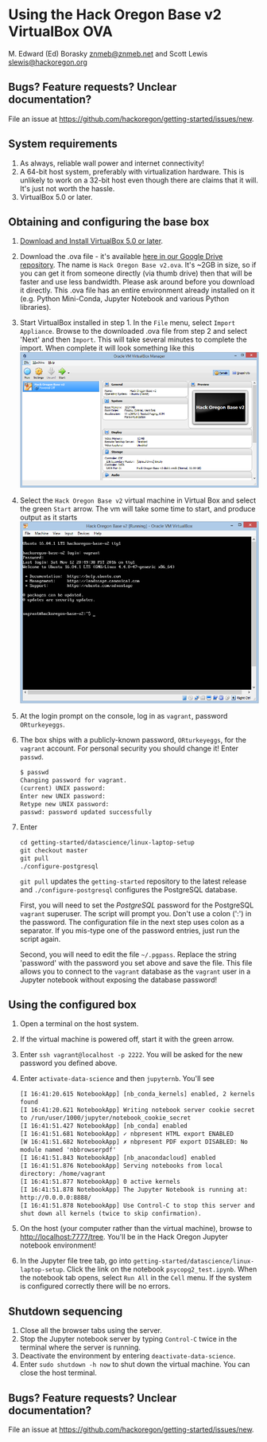 Using the Hack Oregon Base v2 VirtualBox OVA
================
M. Edward (Ed) Borasky <znmeb@znmeb.net> and Scott Lewis <slewis@hackoregon.org>

Bugs? Feature requests? Unclear documentation?
----------------------------------------------

File an issue at <https://github.com/hackoregon/getting-started/issues/new>.

System requirements
-------------------

1.  As always, reliable wall power and internet connectivity!
2.  A 64-bit host system, preferably with virtualization hardware. This is unlikely to work on a 32-bit host even though there are claims that it will. It's just not worth the hassle.
3.  VirtualBox 5.0 or later.

Obtaining and configuring the base box
--------------------------------------

1.  [Download and Install VirtualBox 5.0 or later](https://www.virtualbox.org/wiki/Downloads).
2.  Download the .ova file - it's available [here in our Google Drive repository](https://drive.google.com/drive/folders/0B2VTjTSmFU2lUW90dFUtZVlLZjA). The name is `Hack Oregon Base v2.ova`.  It's ~2GB in size, so if you can get it from someone directly (via thumb drive) then that will  be faster and use less bandwidth.  Please ask around before you download it directly.  This .ova file has an entire environment already installed on it (e.g. Python Mini-Conda, Jupyter Notebook and various Python libraries).  
3.  Start VirtualBox installed in step 1. In the `File` menu, select `Import Appliance`. Browse to the downloaded .ova file from step 2 and select 'Next' and then `Import`.  This will take several minutes to complete the import.  When complete it will look something like this ![images/hackor.vb1.png](images/hackor.vb1.png)
4.  Select the `Hack Oregon Base v2` virtual machine in Virtual Box and select the green `Start` arrow.  The vm will take some time to start, and produce output as it starts ![images/hackor.vb2.png](images/hackor.vb2.png)

5.  At the login prompt on the console, log in as `vagrant`, password `ORturkeyeggs`.
6.  The box ships with a publicly-known password, `ORturkeyeggs`, for the `vagrant` account. For personal security you should change it! Enter `passwd`.

        $ passwd
        Changing password for vagrant.
        (current) UNIX password: 
        Enter new UNIX password: 
        Retype new UNIX password: 
        passwd: password updated successfully

7.  Enter

        cd getting-started/datascience/linux-laptop-setup
        git checkout master
        git pull
        ./configure-postgresql

    `git pull` updates the `getting-started` repository to the latest release and `./configure-postgresql` configures the PostgreSQL database.

    First, you will need to set the *PostgreSQL* password for the PostgreSQL `vagrant` superuser. The script will prompt you. Don't use a colon (':') in the password. The configuration file in the next step uses colon as a separator. If you mis-type one of the password entries, just run the script again.

    Second, you will need to edit the file `~/.pgpass`. Replace the string 'password' with the password you set above and save the file. This file allows you to connect to the `vagrant` database as the `vagrant` user in a Jupyter notebook without exposing the database password!

Using the configured box
------------------------

1.  Open a terminal on the host system.
2.  If the virtual machine is powered off, start it with the green arrow.
3.  Enter `ssh vagrant@localhost -p 2222`. You will be asked for the new password you defined above.
4.  Enter `activate-data-science` and then `jupyternb`. You'll see

        [I 16:41:20.615 NotebookApp] [nb_conda_kernels] enabled, 2 kernels found
        [I 16:41:20.621 NotebookApp] Writing notebook server cookie secret to /run/user/1000/jupyter/notebook_cookie_secret
        [I 16:41:51.427 NotebookApp] [nb_conda] enabled
        [I 16:41:51.681 NotebookApp] ✓ nbpresent HTML export ENABLED
        [W 16:41:51.682 NotebookApp] ✗ nbpresent PDF export DISABLED: No module named 'nbbrowserpdf'
        [I 16:41:51.843 NotebookApp] [nb_anacondacloud] enabled
        [I 16:41:51.876 NotebookApp] Serving notebooks from local directory: /home/vagrant
        [I 16:41:51.877 NotebookApp] 0 active kernels 
        [I 16:41:51.878 NotebookApp] The Jupyter Notebook is running at: http://0.0.0.0:8888/
        [I 16:41:51.878 NotebookApp] Use Control-C to stop this server and shut down all kernels (twice to skip confirmation).

5.  On the host (your computer rather than the virtual machine), browse to <http://localhost:7777/tree>. You'll be in the Hack Oregon Jupyter notebook environment!
6.  In the Jupyter file tree tab, go into `getting-started/datascience/linux-laptop-setup`. Click the link on the notebook `psycopg2_test.ipynb`. When the notebook tab opens, select `Run All` in the `Cell` menu. If the system is configured correctly there will be no errors.

Shutdown sequencing
-------------------

1.  Close all the browser tabs using the server.
2.  Stop the Jupyter notebook server by typing `Control-C` twice in the terminal where the server is running.
3.  Deactivate the environment by entering `deactivate-data-science`.
4.  Enter `sudo shutdown -h now` to shut down the virtual machine. You can close the host terminal.

Bugs? Feature requests? Unclear documentation?
----------------------------------------------

File an issue at <https://github.com/hackoregon/getting-started/issues/new>.
